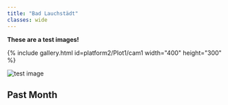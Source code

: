 ```yaml
---
title: "Bad Lauchstädt"
classes: wide
---
```


**These are a test images!**

{% include gallery.html id=platform2/Plot1/cam1 width="400" height="300" %}

<div class="image-container"> 
  <img src="http://85.214.136.59/camhi_data/platform2/Plot1/cam1/NRT/P24031308595910.jpg" alt="test image">
</div>

## Past Month

